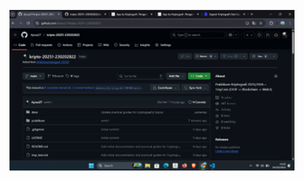 ![image altt](https://github.com/Ayrus27/kripto-20251-230202822/blob/main/praktikum/week1-intro-cia/Screenshot%202025-10-04%20152226.png) 
